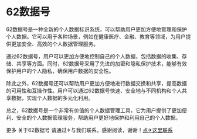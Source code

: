 # 62数据号

62数据号是一种全新的个人数据标识系统，可以帮助用户更加方便地管理和保护个人数据。它可以用于各种场景，例如在健康医疗、金融、教育等领域，为用户提供更加安全、高效的个人数据管理服务。

通过62数据号，用户可以更加方便地控制自己的个人数据，包括数据的收集、存储、共享等方面。同时，62数据号采用了先进的加密和隐私保护技术，能够有效保护用户的个人隐私，确保用户数据的安全性。

除此之外，62数据号还可以帮助用户更加方便地进行数据交换和共享，提高数据的可用性和互操作性。用户可以通过62数据号快速、安全地与不同机构和个人共享数据，实现个人数据的多元化利用。

总之，62数据号是一个非常有价值的个人数据管理工具，它为用户提供了更加便利、安全的个人数据管理服务，帮助用户更好地保护和利用自己的个人数据。

更多 关于62数据号 请通过✈与我们联系，感谢阅读，谢谢！[点✈这里联系](https://k02.cc)
